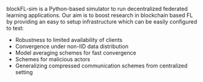 blockFL-sim is a Python-based simulator to run decentralized federated learning applications. Our aim is to boost research in blockchain based FL by providing an easy to setup infrastructure which can be easily configured to test:
- Robustness to limited availability of clients
- Convergence under non-IID data distribution
- Model averaging schemes for fast convergence
- Schemes for malicious actors
- Generalizing compressed communication schemes from centralized setting
